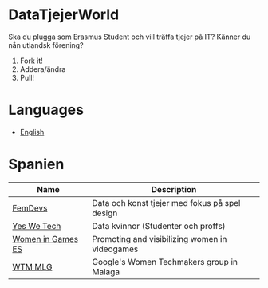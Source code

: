 # DataTjejerWorld
Ska du plugga som Erasmus Student och vill träffa tjejer på IT? Känner du nån utlandsk förening?

1. Fork it!
2. Addera/ändra
3. Pull!

# Languages
- [English](https://github.com/LenaTevar/ITGirlsAroundWorld/blob/master/English.md)

# Spanien

| Name  | Description |
| ------------- | ------------- |
| [FemDevs](https://femdevs.org/)  | Data och konst tjejer med fokus på spel design  |
| [Yes We Tech](https://yeswetech.org/)  | Data kvinnor (Studenter och proffs)  |
| [Women in Games ES](https://womeningameses.com)  | Promoting and visibilizing women in videogames  |
| [WTM MLG](https://twitter.com/WTM_Malaga)  | Google's Women Techmakers group in Malaga |
